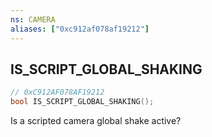 ```yaml
---
ns: CAMERA
aliases: ["0xc912af078af19212"]
---
```

## IS_SCRIPT_GLOBAL_SHAKING

```c
// 0xC912AF078AF19212
bool IS_SCRIPT_GLOBAL_SHAKING();
```

Is a scripted camera global shake active?

